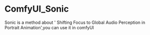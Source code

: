 # ComfyUI_Sonic
Sonic is a method about ' Shifting Focus to Global Audio Perception in Portrait Animation',you can use it in comfyUI

